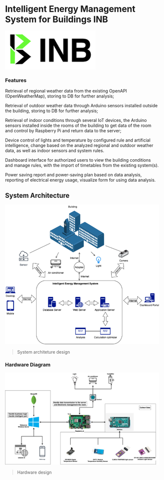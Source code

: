 # Intelligent Energy Management System for Buildings INB

![](resources/assets//logo.png)

### Features
Retrieval of regional weather data from the existing OpenAPI (OpenWeatherMap), storing to DB for further analysis;

Retrieval of outdoor weather data through Arduino  sensors installed outside the building, storing to DB for further analysis;

Retrieval of indoor conditions through several IoT devices, the Arduino  sensors installed inside the rooms of the building to get data of the room and control by Raspberry Pi and return data to the server;

Device control of lights and temperature by configured rule and artificial intelligence, change based on the analyzed regional and outdoor weather data, as well as indoor sensors and system rules.

Dashboard interface for authorized users to view the building conditions and manage rules, with the import of timetables from the existing system(s).

Power saving report and power-saving plan based on data analysis, reporting of electrical energy usage, visualize form for using data analysis.


## System Architecture
![](resources/assets/Systemarchiteture.png)
> System architeture design


### Hardware Diagram
![](resources/assets/HardwareDiagram.png)
> Hardware design
